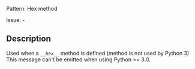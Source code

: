 Pattern: Hex method

Issue: -

## Description

Used when a `__hex__` method is defined (method is not used by Python 3) This message can't be emitted when using Python >= 3.0.